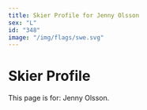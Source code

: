 ```yaml
---
title: Skier Profile for Jenny Olsson
sex: "L"
id: "348"
image: "/img/flags/swe.svg" 
---
```


# Skier Profile

This page is for: Jenny Olsson.
    